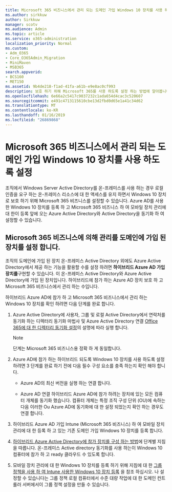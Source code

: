 ```yaml
---
title: Microsoft 365 비즈니스에서 관리 되는 도메인 가입 Windows 10 장치를 사용 하도록 설정
ms.author: sirkkuw
author: Sirkkuw
manager: scotv
ms.audience: Admin
ms.topic: article
ms.service: o365-administration
localization_priority: Normal
ms.custom:
- Adm_O365
- Core_O365Admin_Migration
- MiniMaven
- MSB365
search.appverid:
- BCS160
- MET150
ms.assetid: 9b4de218-f1ad-41fa-a61b-e9e8ac0cf993
description: 보호 하기 위해 Microsoft 365를 사용 하도록 설정 하는 방법에 알아봅니다 로컬 AD Windows 10 장치에 참가 합니다.
ms.openlocfilehash: 6e66a2c5417c9037232c1ada654d4cac3c520607
ms.sourcegitcommit: e491c4713115610cbe13d2fbd0d65e1a41c34d62
ms.translationtype: MT
ms.contentlocale: ko-KR
ms.lasthandoff: 01/16/2019
ms.locfileid: "26869868"
---
```

# <a name="enable-domain-joined-windows-10-devices-to-be-managed-by-microsoft-365-business"></a>Microsoft 365 비즈니스에서 관리 되는 도메인 가입 Windows 10 장치를 사용 하도록 설정

조직에서 Windows Server Active Directory를 온-프레미스를 사용 하는 경우 로컬 인증을 요구 하는 온-프레미스 리소스에 대 한 액세스를 유지 하면서 Windows 10 장치로 보호 하기 위해 Microsoft 365 비즈니스를 설정할 수 있습니다. Azure AD를 사용한 Windows 10 장치를 등록 하 고 Microsoft 365 비즈니스 하 여 모바일 장치 관리에 대 한이 등록 앞에 오는 Azure Active Directory와 Active Directory을 동기화 하 여 설정할 수 있습니다.
  
## <a name="set-up-domain-joined-devices-to-be-managed-by-microsoft-365-business"></a>Microsoft 365 비즈니스에 의해 관리를 도메인에 가입 된 장치를 설정 합니다.

조직의 도메인에 가입 된 장치 온-프레미스 Active Directory 외에도 Azure Active Directory에서 제공 하는 기능을 활용할 수를 설정 하려면 **하이브리드 Azure AD 가입 장치를**구현할 수 있습니다. 이 온-프레미스 Active Directory와 Azure Active Directory에 가입 된 장치입니다. 하이브리드에 참가 하는 Azure AD 장치 보호 하 고 Microsoft 365 비즈니스에서 관리 하는 수입니다. 
  
하이브리드 Azure AD에 참가 하 고 Microsoft 365 비즈니스에서 관리 하는 Windows 10 장치를 확인 하려면 다음 단계를 완료 합니다.
  
1. Azure Active Directory에 사용자, 그룹 및 로컬 Active Directory에서 연락처를 동기화 하는 디렉터리 동기화 마법사 및 Azure Active Directory 연결 [Office 365에 대 한 디렉터리 동기화 설정](https://support.office.com/article/1b3b5318-6977-42ed-b5c7-96fa74b08846)의 설명에 따라 실행 합니다.
    
    > [!NOTE]
    > 단계는 Microsoft 365 비즈니스용 정확 하 게 동일합니다. 
  
2. Azure AD에 참가 하는 하이브리드 되도록 Windows 10 장치를 사용 하도록 설정 하려면 3 단계를 완료 하기 전에 다음 필수 구성 요소를 충족 하는지 확인 해야 합니다.
    
   - Azure AD의 최신 버전을 실행 하는 연결 합니다.
    
   - Azure AD 연결 하이브리드 Azure AD에 참가 하려는 장치에 있는 모든 컴퓨터 개체를 동기화 했습니다. 컴퓨터 개체는 특정 조직 구성 단위 (OU)에 속하는 다음 이러한 Ou Azure AD에 동기화에 대 한 설정 되었는지 확인 하는 경우도 연결 합니다.
    
3. 하이브리드 Azure AD 가입 Intune (Microsoft 365 비즈니스) 하 여 모바일 장치 관리에 대 한 등록 하 고 있는 기존 도메인 가입 Windows 10 장치를 등록 합니다.
    
4. [하이브리드 Azure Active Directory에 참가 장치를 구성 하는 방법](https://go.microsoft.com/fwlink/p/?linkid=872870)에 단계별 지침을 따릅니다. 온-프레미스 Active directory 동기화를 사용 하는이 Windows 10 컴퓨터에 참가 하 고 ready 클라우드 수 있도록 합니다.
    
5. 모바일 장치 관리에 대 한 Windows 10 장치를 등록 하기 위해 지침에 대 한 [그룹 정책을 사용 하 여 Intune 사용한 Windows 10 장치 등록](https://go.microsoft.com/fwlink/p/?linkid=872871) 을 참조 하십시오. 나 설정할 수 있습니다는 그룹 정책 로컬 컴퓨터에서 수준 대량 작업에 대 한 도메인 컨트롤러 서버에서이 그룹 정책 설정을 만들 수 있습니다. 
    

